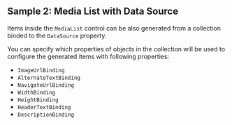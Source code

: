 ## Sample 2: Media List with Data Source

Items inside the `MediaList` control can be also generated from a collection binded to the `DataSource` property.

You can specify which properties of objects in the collection will be used to configure the generated items with following properties:

+ `ImageUrlBinding`
+ `AlternateTextBinding`
+ `NavigateUrlBinding`
+ `WidthBinding`
+ `HeightBinding`
+ `HeaderTextBinding`
+ `DescriptionBinding`